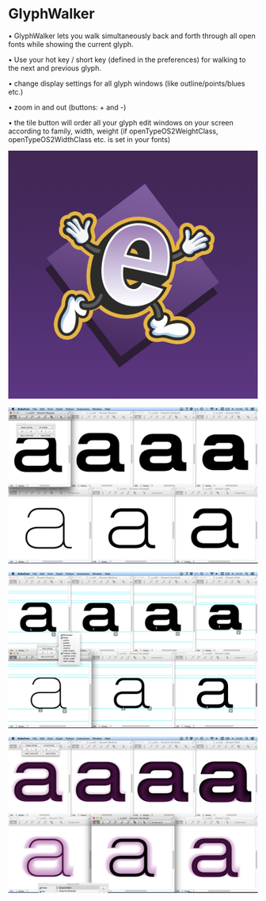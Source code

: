 GlyphWalker
===================

• GlyphWalker lets you walk simultaneously back and forth through all open fonts while showing the current glyph.

• Use your hot key / short key (defined in the preferences) for walking to the next and previous glyph.

• change display settings for all glyph windows (like outline/points/blues etc.) 

• zoom in and out (buttons: + and -) 

• the tile button will order all your glyph edit windows on your screen according to family, width, weight (if openTypeOS2WeightClass, openTypeOS2WidthClass etc. is set in your fonts) 



![alt text](https://github.com/luke-snider/GlyphWalker/blob/master/GlyphWalker_Icon.png?raw=true)



![alt text](https://github.com/luke-snider/GlyphWalker/blob/master/GlyphWalker_screen1.png?raw=true)



![alt text](https://github.com/luke-snider/GlyphWalker/blob/master/GlyphWalker_screen2.png?raw=true)


![alt text](https://github.com/luke-snider/GlyphWalker/blob/master/GlyphWalker_screen3.png?raw=true)


